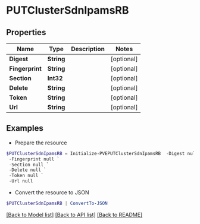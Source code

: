 # PUTClusterSdnIpamsRB
## Properties

Name | Type | Description | Notes
------------ | ------------- | ------------- | -------------
**Digest** | **String** |  | [optional] 
**Fingerprint** | **String** |  | [optional] 
**Section** | **Int32** |  | [optional] 
**Delete** | **String** |  | [optional] 
**Token** | **String** |  | [optional] 
**Url** | **String** |  | [optional] 

## Examples

- Prepare the resource
```powershell
$PUTClusterSdnIpamsRB = Initialize-PVEPUTClusterSdnIpamsRB  -Digest null `
 -Fingerprint null `
 -Section null `
 -Delete null `
 -Token null `
 -Url null
```

- Convert the resource to JSON
```powershell
$PUTClusterSdnIpamsRB | ConvertTo-JSON
```

[[Back to Model list]](../README.md#documentation-for-models) [[Back to API list]](../README.md#documentation-for-api-endpoints) [[Back to README]](../README.md)


